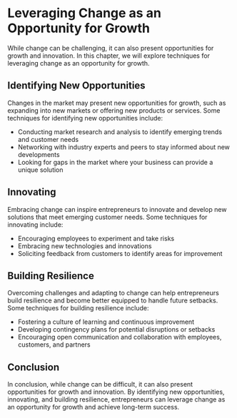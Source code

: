 Leveraging Change as an Opportunity for Growth
=============================================================================

While change can be challenging, it can also present opportunities for growth and innovation. In this chapter, we will explore techniques for leveraging change as an opportunity for growth.

Identifying New Opportunities
-----------------------------

Changes in the market may present new opportunities for growth, such as expanding into new markets or offering new products or services. Some techniques for identifying new opportunities include:

* Conducting market research and analysis to identify emerging trends and customer needs
* Networking with industry experts and peers to stay informed about new developments
* Looking for gaps in the market where your business can provide a unique solution

Innovating
----------

Embracing change can inspire entrepreneurs to innovate and develop new solutions that meet emerging customer needs. Some techniques for innovating include:

* Encouraging employees to experiment and take risks
* Embracing new technologies and innovations
* Soliciting feedback from customers to identify areas for improvement

Building Resilience
-------------------

Overcoming challenges and adapting to change can help entrepreneurs build resilience and become better equipped to handle future setbacks. Some techniques for building resilience include:

* Fostering a culture of learning and continuous improvement
* Developing contingency plans for potential disruptions or setbacks
* Encouraging open communication and collaboration with employees, customers, and partners

Conclusion
----------

In conclusion, while change can be difficult, it can also present opportunities for growth and innovation. By identifying new opportunities, innovating, and building resilience, entrepreneurs can leverage change as an opportunity for growth and achieve long-term success.
